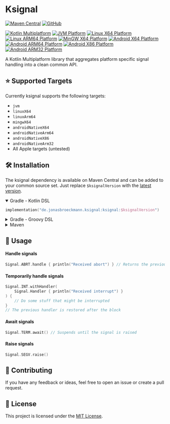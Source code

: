 # Ksignal

[![Maven Central][ksignal-maven-badge]][ksignal-maven]
[![GitHub][ksignal-license-badge]](LICENSE)

[![Kotlin Multiplatform][kotlin-multiplatform-badge]][kotlin-multiplatform]
[![JVM Platform][jvm-platform-badge]][kotlin-jvm]
[![Linux X64 Platform][linux-x64-platform-badge]][kotlin-native]
[![Linux ARM64 Platform][linux-arm64-platform-badge]][kotlin-native]
[![MinGW X64 Platform][mingw-x64-platform-badge]][kotlin-native]
[![Android X64 Platform][android-x64-platform-badge]][kotlin-native]
[![Android ARM64 Platform][android-arm64-platform-badge]][kotlin-native]
[![Android X86 Platform][android-x86-platform-badge]][kotlin-native]
[![Android ARM32 Platform][android-arm32-platform-badge]][kotlin-native]

[ksignal-maven-badge]: https://img.shields.io/maven-central/v/de.jonasbroeckmann.ksignal/ksignal?label=Latest
[ksignal-license-badge]: https://img.shields.io/github/license/Jojo4GH/ksignal
[kotlin-multiplatform-badge]: https://img.shields.io/badge/Kotlin_Multiplatform-grey?logo=kotlin
[jvm-platform-badge]: https://img.shields.io/badge/Platform-JVM-4dbb5f
[linux-x64-platform-badge]: https://img.shields.io/badge/Native-Linux_X64-e082f3
[linux-arm64-platform-badge]: https://img.shields.io/badge/Native-Linux_ARM64-e082f3
[mingw-x64-platform-badge]: https://img.shields.io/badge/Native-MinGW_X64-e082f3
[android-x64-platform-badge]: https://img.shields.io/badge/Native-Android_X64-e082f3
[android-arm64-platform-badge]: https://img.shields.io/badge/Native-Android_ARM64-e082f3
[android-x86-platform-badge]: https://img.shields.io/badge/Native-Android_X86-e082f3
[android-arm32-platform-badge]: https://img.shields.io/badge/Native-Android_ARM32-e082f3

[ksignal-maven]: https://central.sonatype.com/artifact/de.jonasbroeckmann.ksignal/ksignal
[kotlin-multiplatform]: https://kotlinlang.org/docs/multiplatform.html
[kotlin-native]: https://kotlinlang.org/docs/native-overview.html
[kotlin-jvm]: https://kotlinlang.org/docs/jvm-get-started.html

A Kotlin Multiplatform library that aggregates platform specific signal handling into a clean common API.

## ⭐️ Supported Targets

Currently ksignal supports the following targets:

- `jvm`
- `linuxX64`
- `linuxArm64`
- `mingwX64`
- `androidNativeX64`
- `androidNativeArm64`
- `androidNativeX86`
- `androidNativeArm32`
- All Apple targets (untested)

## 🛠️ Installation

The ksignal dependency is available on Maven Central and can be added to your common source set.
Just replace `$ksignalVersion` with the [latest version](#ksignal).

<details open>
<summary>Gradle - Kotlin DSL</summary>

```kotlin
implementation("de.jonasbroeckmann.ksignal:ksignal:$ksignalVersion")
```
</details>

<details>
<summary>Gradle - Groovy DSL</summary>

```groovy
implementation "de.jonasbroeckmann.ksignal:ksignal:$ksignalVersion"
```
</details>

<details>
<summary>Maven</summary>

```xml
<dependencies>
    <dependency>
        <groupId>de.jonasbroeckmann.ksignal</groupId>
        <artifactId>ksignal</artifactId>
        <version>$ksignalVersion</version>
    </dependency>
</dependencies>
```
</details>

## 🚀 Usage

#### Handle signals

```kotlin
Signal.ABRT.handle { println("Received abort") } // Returns the previous handler
```

#### Temporarily handle signals

```kotlin
Signal.INT.withHandler(
    Signal.Handler { println("Received interrupt") }
) {
    // Do some stuff that might be interrupted
}
// The previous handler is restored after the block
```

#### Await signals

```kotlin
Signal.TERM.await() // Suspends until the signal is raised
```

#### Raise signals

```kotlin
Signal.SEGV.raise()
```

## 🚧 Contributing

If you have any feedback or ideas, feel free to open an issue or create a pull request.

## 📄 License

This project is licensed under the [MIT License](LICENSE).

